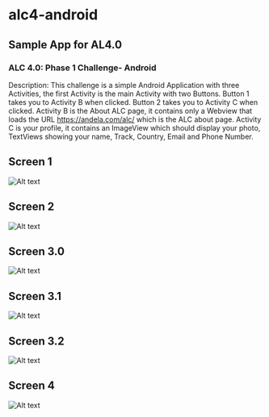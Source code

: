 # alc4-android
## Sample App for AL4.0
### ALC 4.0: Phase 1 Challenge- Android

Description:
This challenge is a simple Android Application with three Activities, the first Activity is the main Activity with two Buttons.
Button 1 takes you to Activity B when clicked.
Button 2 takes you to Activity C when clicked.
Activity B is the About ALC page, it contains only a Webview that loads the URL https://andela.com/alc/ which is the ALC about page.
Activity C is your profile, it contains an ImageView which should display your photo,
TextViews showing your name, Track, Country, Email and Phone Number.

## Screen 1
![Alt text](/screenshot/1.jpg?raw=true "Step 1")
## Screen 2
![Alt text](/screenshot/2.jpg?raw=true "Step 2")
## Screen 3.0
![Alt text](/screenshot/3.0.jpg?raw=true "Step 3")
## Screen 3.1
![Alt text](/screenshot/3.1.jpg?raw=true "Step 3")
## Screen 3.2
![Alt text](/screenshot/3.2.jpg?raw=true "Step 3")

## Screen 4
![Alt text](/screenshot/4.jpg?raw=true "Step 4")